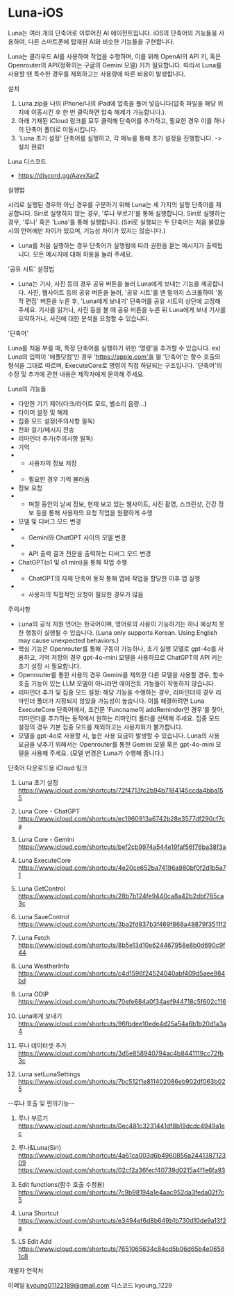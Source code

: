 # Luna-iOS
Luna는 여러 개의 단축어로 이루어진 AI 에이전트입니다. iOS의 단축어의 기능들을 사용하여, 다른 스마트폰에 탑재된 AI와 비슷한 기능들을 구현합니다.

Luna는 클라우드 AI를 사용하여 작업을 수행하며, 이를 위해 OpenAI의 API 키, 혹은 Openrouter의 API(정확히는 구글의 Gemini 모델) 키가 필요합니다. 따라서 Luna를 사용할 땐 특수한 경우를 제외하고는 사용량에 따른 비용이 발생합니다.

설치

1. Luna.zip을 나의 iPhone/나의 iPad에 압축을 풀어 넣습니다(압축 파일을 해당 위치에 이동시킨 후 한 번 클릭하면 압축 해제가 가능합니다.).
2. 아래 기재된 iCloud 링크를 모두 클릭해 단축어를 추가하고, 필요한 경우 이를 하나의 단축어 폴더로 이동시킵니다.
3. 'Luna 초기 설정' 단축어를 실행하고, 각 메뉴를 통해 초기 설정을 진행합니다.
-> 설치 완료!

Luna 디스코드
- https://discord.gg/AavxXarZ

실행법

시리로 실행된 경우와 아닌 경우를 구분하기 위해 Luna는 세 가지의 실행 단축어를 제공합니다.
Siri로 실행하지 않는 경우, '루나 부르기'를 통해 실행합니다.
Siri로 실행하는 경우, '루나' 혹은 'Luna'를 통해 실행합니다. (Siri로 실행되는 두 단축어는 처음 불렀을 시의 언어에만 차이가 있으며, 기능상 차이가 있지는 않습니다.)
+ Luna를 처음 실행하는 경우 단축어가 실행됨에 따라 권한을 묻는 메시지가 출력됩니다. 모든 메시지에 대해 허용을 눌러 주세요.

'공유 시트' 설정법
- Luna는 기사, 사진 등의 경우 공유 버튼을 눌러 Luna에게 보내는 기능을 제공합니다. 사진, 웹사이트 등의 공유 버튼을 눌러, '공유 시트'를 맨 밑까지 스크롤하여 '동작 편집' 버튼을 누른 후, 'Luna에게 보내기' 단축어를 공유 시트의 상단에 고정해 주세요.
기사를 읽거나, 사진 등을 볼 때 공유 버튼을 누른 뒤 Luna에게 보내 기사를 요약하거나, 사진에 대한 분석을 요청할 수 있습니다.

'단축어'

Luna를 처음 부를 때, 특정 단축어를 실행하기 위한 '명령'을 추가할 수 있습니다.
ex) Luna의 입력이 '애플닷컴'인 경우 'https://apple.com'을 엶
'단축어'는 함수 호출의 형식을 그대로 따르며, ExecuteCore로 명령이 직접 하달되는 구조입니다.
'단축어'의 수정 및 추가에 관한 내용은 제작자에게 문의해 주세요.

Luna의 기능들

- 다양한 기기 제어(다크/라이트 모드, 벨소리 음량...)
- 타이머 설정 및 해제
- 집중 모드 설정(주의사항 필독)
- 전화 걸기/메시지 전송
- 리마인더 추가(주의사항 필독)
- 기억
- - 사용자의 정보 저장
- - 필요한 경우 기억 불러옴
- 정보 요청
- - 며칠 동안의 날씨 정보, 현재 보고 있는 웹사이트, 사진 촬영, 스크린샷, 건강 정보 등을 통해 사용자의 요청 작업을 원활하게 수행
- 모델 및 디버그 모드 변경
- - Gemini와 ChatGPT 사이의 모델 변경
- - API 출력 결과 전문을 출력하는 디버그 모드 변경
- ChatGPT(o1 및 o1 mini)을 통해 작업 수행
- - ChatGPT의 자체 단축어 동작 통해 앱에 작업을 할당한 이후 앱 실행
- - 사용자의 직접적인 요청이 필요한 경우가 많음

주의사항

- Luna의 공식 지원 언어는 한국어이며, 영어로의 사용이
가능하기는 하나 예상치 못한 행동이 실행될 수 있습니다. (Luna only supports Korean. Using English may cause unexpected behaviors.)
- 핵심 기능은 Openrouter를 통해 구동이 가능하나, 초기 실행 모델로 gpt-4o를 사용하고, 기억 저장의 경우 gpt-4o-mini 모델을 사용하므로 ChatGPT의 API 키는 초기 설정 시 필요합니다.
- Openrouter를 통한 사용의 경우 Gemini를 제외한 다른 모델을 사용할 경우, 함수 호출 기능이 있는 LLM 모델이 아니라면 에이전트 기능들이 작동하지 않습니다.
- 리마인더 추가 및 집중 모드 설정: 해당 기능을 수행하는 경우, 리마인더의 경우 리마인더 폴더가 지정되지 않았을 가능성이 높습니다. 이를 해결하려면 Luna ExecuteCore 단축어에서, 조건문 'Funcname이 addReminder인 경우'를 찾아, 리마인더를 추가하는 동작에서 원하는 리마인더 폴더를 선택해 주세요. 집중 모드 설정의 경우 기본 집중 모드를 제외하고는 사용자화가 불가합니다.
- 모델을 gpt-4o로 사용할 시, 높은 사용 요금이 발생할 수 있습니다. Luna의 사용 요금을 낮추기 위해서는 Openrouter를 통한 Gemini 모델 혹은 gpt-4o-mini 모델을 사용해 주세요. (모델 변경은 Luna가 수행해 줍니다.)

단축어 다운로드용 iCloud 링크
1. Luna 초기 설정
https://www.icloud.com/shortcuts/72f4713fc2b94b7184145ccda4bba155

3. Luna Core - ChatGPT
https://www.icloud.com/shortcuts/ec1960913a6742b28e3577df290cf7ca

4. Luna Core - Gemini
https://www.icloud.com/shortcuts/bef2cb9974a544e19faf56f76ba38f3a

5. Luna ExecuteCore
https://www.icloud.com/shortcuts/4e20ce652ba74196a980bf0f2d1b5a71

6. Luna GetControl
https://www.icloud.com/shortcuts/28b7b124fe9440ca8a42b2dbf765ca3c

7. Luna SaveControl
https://www.icloud.com/shortcuts/3ba2fd837b3f469f868a48879f3511f2

8. Luna Fetch
https://www.icloud.com/shortcuts/8b5e13d10e624467958e8b0d690c9f44

9. Luna WeatherInfo
https://www.icloud.com/shortcuts/c4d1596f24524040abf409d5aee984bd

10. Luna ODIP
https://www.icloud.com/shortcuts/70efe684a0f34aef944718c5f602c116

11. Luna에게 보내기
https://www.icloud.com/shortcuts/96fbdee10ede4d25a54a6b1b20d1a3a4

12. 루나 데이터셋 추가
https://www.icloud.com/shortcuts/3d5e858940794ac4b8441119cc72fb3c

13. Luna setLunaSettings
https://www.icloud.com/shortcuts/7bc512f1e811402086eb902df063b025

--루나 호출 및 편의기능--
1. 루나 부르기
https://www.icloud.com/shortcuts/0ec481c3231441df8b19dcdc4949a1ec

2. 루나&Luna(Siri)
https://www.icloud.com/shortcuts/4a61ca003d6b4960856a244138712309
https://www.icloud.com/shortcuts/02cf2a36fecf40739d0215a4f1e6fa93

3. Edit functions(함수 호출 수정용)
https://www.icloud.com/shortcuts/7c9b98194a1e4aac952da3feda02f7c5

4. Luna Shortcut
https://www.icloud.com/shortcuts/e3494ef6d8b649b1b730d10de9a13f2a

5. LS Edit Add
https://www.icloud.com/shortcuts/7651065634c84cd5b06d65b4e06581c8

개발자 연락처

이메일 kyoung01122189@gmail.com
디스코드 kyoung_1229
